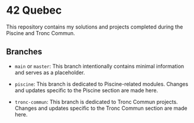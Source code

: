 # 42 Quebec

This repository contains my solutions and projects completed during the Piscine and Tronc Commun.

## Branches

- `main` or `master`: This branch intentionally contains minimal information and serves as a placeholder.
  
- `piscine`: This branch is dedicated to Piscine-related modules. Changes and updates specific to the Piscine section are made here.

- `tronc-commun`: This branch is dedicated to Tronc Commun projects. Changes and updates specific to the Tronc Commun section are made here.
